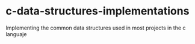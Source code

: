 # c-data-structures-implementations
Implementing the common data structures used in most projects in the c languaje
